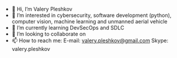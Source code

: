- 👋 Hi, I’m Valery Pleshkov
- 👀 I’m interested in cybersecurity, software development (python), computer vision, machine learning and unmanned aerial vehicle
- 🌱 I’m currently learning DevSecOps and SDLC
- 💞️ I’m looking to collaborate on 
- 📫 How to reach me:
E-mail: valery.pleshkov@gmail.com
Skype: valery.pleshkov

<!---
valerypleshkov/valerypleshkov is a ✨ special ✨ repository because its `README.md` (this file) appears on your GitHub profile.
You can click the Preview link to take a look at your changes.
--->
